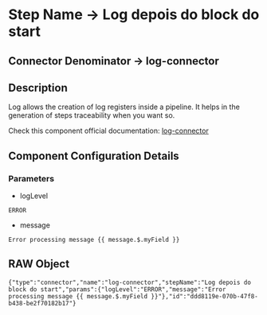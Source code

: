 # Step Name -> Log depois do block do start
## Connector Denominator -> log-connector

## Description

Log allows the creation of log registers inside a pipeline. It helps in the generation of steps traceability when you want so.

Check this component official documentation: [log-connector](https://docs.digibee.com/documentation/components/tools/log "Digibee log-connector documentation")

## Component Configuration Details
### Parameters

* logLevel
```
ERROR
```

* message
```
Error processing message {{ message.$.myField }}
```


## RAW Object

```
{"type":"connector","name":"log-connector","stepName":"Log depois do block do start","params":{"logLevel":"ERROR","message":"Error processing message {{ message.$.myField }}"},"id":"ddd8119e-070b-47f8-b438-be2f70182b17"}
```